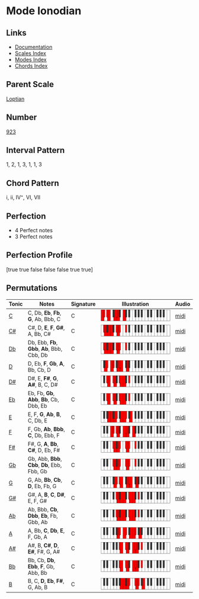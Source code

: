 # Mode Ionodian

## Links

- [Documentation](index.md)
- [Scales Index](Scales.md)
- [Modes Index](Modes.md)
- [Chords Index](Chords.md)

## Parent Scale

[Loptian](ScaleLoptian.md)

## Number

[923](https://ianring.com/musictheory/scales/923)

## Interval Pattern

1, 2, 1, 3, 1, 1, 3

## Chord Pattern

i, ii, IV⁺, VI, VII

## Perfection

- 4 Perfect notes
- 3 Perfect notes

## Perfection Profile

[true true false false false true true]

## Permutations

| Tonic | Notes | Signature | Illustration | Audio |
|-------|-------|-----------|--------------|-------|
| [C](ModeCNaturalIonodian.md) | C, Db, **Eb**, **Fb**, **G**, Ab, Bbb, C | C | ![CNaturalIonodian](ModeCNaturalIonodian.png) | [midi](https://github.com/edipermadi/music/blob/main/docs/ModeCNaturalIonodian.mid?raw=true) |
| [C#](ModeCSharpIonodian.md) | C#, D, **E**, **F**, **G#**, A, Bb, C# | C | ![CSharpIonodian](ModeCSharpIonodian.png) | [midi](https://github.com/edipermadi/music/blob/main/docs/ModeCSharpIonodian.mid?raw=true) |
| [Db](ModeDFlatIonodian.md) | Db, Ebb, **Fb**, **Gbb**, **Ab**, Bbb, Cbb, Db | C | ![DFlatIonodian](ModeDFlatIonodian.png) | [midi](https://github.com/edipermadi/music/blob/main/docs/ModeDFlatIonodian.mid?raw=true) |
| [D](ModeDNaturalIonodian.md) | D, Eb, **F**, **Gb**, **A**, Bb, Cb, D | C | ![DNaturalIonodian](ModeDNaturalIonodian.png) | [midi](https://github.com/edipermadi/music/blob/main/docs/ModeDNaturalIonodian.mid?raw=true) |
| [D#](ModeDSharpIonodian.md) | D#, E, **F#**, **G**, **A#**, B, C, D# | C | ![DSharpIonodian](ModeDSharpIonodian.png) | [midi](https://github.com/edipermadi/music/blob/main/docs/ModeDSharpIonodian.mid?raw=true) |
| [Eb](ModeEFlatIonodian.md) | Eb, Fb, **Gb**, **Abb**, **Bb**, Cb, Dbb, Eb | C | ![EFlatIonodian](ModeEFlatIonodian.png) | [midi](https://github.com/edipermadi/music/blob/main/docs/ModeEFlatIonodian.mid?raw=true) |
| [E](ModeENaturalIonodian.md) | E, F, **G**, **Ab**, **B**, C, Db, E | C | ![ENaturalIonodian](ModeENaturalIonodian.png) | [midi](https://github.com/edipermadi/music/blob/main/docs/ModeENaturalIonodian.mid?raw=true) |
| [F](ModeFNaturalIonodian.md) | F, Gb, **Ab**, **Bbb**, **C**, Db, Ebb, F | C | ![FNaturalIonodian](ModeFNaturalIonodian.png) | [midi](https://github.com/edipermadi/music/blob/main/docs/ModeFNaturalIonodian.mid?raw=true) |
| [F#](ModeFSharpIonodian.md) | F#, G, **A**, **Bb**, **C#**, D, Eb, F# | C | ![FSharpIonodian](ModeFSharpIonodian.png) | [midi](https://github.com/edipermadi/music/blob/main/docs/ModeFSharpIonodian.mid?raw=true) |
| [Gb](ModeGFlatIonodian.md) | Gb, Abb, **Bbb**, **Cbb**, **Db**, Ebb, Fbb, Gb | C | ![GFlatIonodian](ModeGFlatIonodian.png) | [midi](https://github.com/edipermadi/music/blob/main/docs/ModeGFlatIonodian.mid?raw=true) |
| [G](ModeGNaturalIonodian.md) | G, Ab, **Bb**, **Cb**, **D**, Eb, Fb, G | C | ![GNaturalIonodian](ModeGNaturalIonodian.png) | [midi](https://github.com/edipermadi/music/blob/main/docs/ModeGNaturalIonodian.mid?raw=true) |
| [G#](ModeGSharpIonodian.md) | G#, A, **B**, **C**, **D#**, E, F, G# | C | ![GSharpIonodian](ModeGSharpIonodian.png) | [midi](https://github.com/edipermadi/music/blob/main/docs/ModeGSharpIonodian.mid?raw=true) |
| [Ab](ModeAFlatIonodian.md) | Ab, Bbb, **Cb**, **Dbb**, **Eb**, Fb, Gbb, Ab | C | ![AFlatIonodian](ModeAFlatIonodian.png) | [midi](https://github.com/edipermadi/music/blob/main/docs/ModeAFlatIonodian.mid?raw=true) |
| [A](ModeANaturalIonodian.md) | A, Bb, **C**, **Db**, **E**, F, Gb, A | C | ![ANaturalIonodian](ModeANaturalIonodian.png) | [midi](https://github.com/edipermadi/music/blob/main/docs/ModeANaturalIonodian.mid?raw=true) |
| [A#](ModeASharpIonodian.md) | A#, B, **C#**, **D**, **E#**, F#, G, A# | C | ![ASharpIonodian](ModeASharpIonodian.png) | [midi](https://github.com/edipermadi/music/blob/main/docs/ModeASharpIonodian.mid?raw=true) |
| [Bb](ModeBFlatIonodian.md) | Bb, Cb, **Db**, **Ebb**, **F**, Gb, Abb, Bb | C | ![BFlatIonodian](ModeBFlatIonodian.png) | [midi](https://github.com/edipermadi/music/blob/main/docs/ModeBFlatIonodian.mid?raw=true) |
| [B](ModeBNaturalIonodian.md) | B, C, **D**, **Eb**, **F#**, G, Ab, B | C | ![BNaturalIonodian](ModeBNaturalIonodian.png) | [midi](https://github.com/edipermadi/music/blob/main/docs/ModeBNaturalIonodian.mid?raw=true) |
